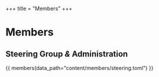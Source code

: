 +++
title = "Members"
+++

# Members

## Steering Group *&* Administration

<div class="mx-lg-negative my-4">
  {{ members(data_path="content/members/steering.toml") }}
</div>

